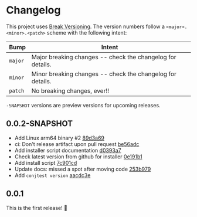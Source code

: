 # Changelog

This project uses [Break Versioning][breakver]. The version numbers follow a
`<major>.<minor>.<patch>` scheme with the following intent:

| Bump    | Intent                                                     |
| ------- | ---------------------------------------------------------- |
| `major` | Major breaking changes -- check the changelog for details. |
| `minor` | Minor breaking changes -- check the changelog for details. |
| `patch` | No breaking changes, ever!!                                |

`-SNAPSHOT` versions are preview versions for upcoming releases.

[breakver]: https://github.com/ptaoussanis/encore/blob/master/BREAK-VERSIONING.md

## 0.0.2-SNAPSHOT

- Add Linux arm64 binary #2 [89d3a69](https://github.com/ilmoraunio/cljconf/commit/89d3a69f9d8f2d5a9acb2f47595250405631cb5d)
- ci: Don't release artifact upon pull request [be56adc](https://github.com/ilmoraunio/cljconf/commit/be56adcf585d320c2225deaf4fa578b3d826a98c)
- Add installer script documentation [d0393a7](https://github.com/ilmoraunio/cljconf/commit/d0393a741e4ec24a4e9d4dd4f4960f787ec8503e)
- Check latest version from github for installer [0e191b1](https://github.com/ilmoraunio/cljconf/commit/0e191b1eafa6800de5c4874786df169bdc0fe06e)
- Add install script [7c901cd](https://github.com/ilmoraunio/cljconf/commit/7c901cd89f58acc265dc1b55c3667e77efe83cdc)
- Update docs: missed a spot after moving code [253b979](https://github.com/ilmoraunio/cljconf/commit/253b9795be7ece8729e52019f5d752b2464452a0)
- Add `conjtest version` [aacdc3e](https://github.com/ilmoraunio/cljconf/commit/aacdc3e45d2cd54a658156accb885ca0ebcd90c1)

## 0.0.1

This is the first release! 🎉
